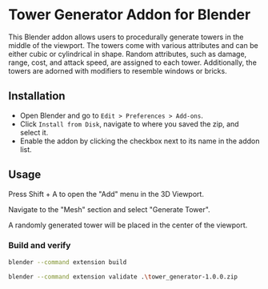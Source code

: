 # Tower Generator Addon for Blender

This Blender addon allows users to procedurally generate towers in the middle of the viewport. The towers come with various attributes and can be either cubic or cylindrical in shape. Random attributes, such as damage, range, cost, and attack speed, are assigned to each tower. Additionally, the towers are adorned with modifiers to resemble windows or bricks.

## Installation

- Open Blender and go to `Edit > Preferences > Add-ons`.
- Click `Install from Disk`, navigate to where you saved the zip, and select it.
- Enable the addon by clicking the checkbox next to its name in the addon list.

## Usage

Press Shift + A to open the "Add" menu in the 3D Viewport.

Navigate to the "Mesh" section and select "Generate Tower".

A randomly generated tower will be placed in the center of the viewport.

### Build and verify

```sh
blender --command extension build
```

```sh
blender --command extension validate .\tower_generator-1.0.0.zip
```